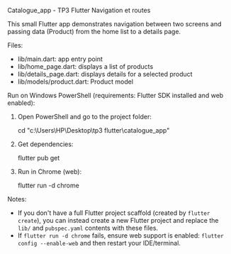 Catalogue_app - TP3 Flutter Navigation et routes

This small Flutter app demonstrates navigation between two screens and passing data (Product) from the home list to a details page.

Files:

- lib/main.dart: app entry point
- lib/home_page.dart: displays a list of products
- lib/details_page.dart: displays details for a selected product
- lib/models/product.dart: Product model

Run on Windows PowerShell (requirements: Flutter SDK installed and web enabled):

1. Open PowerShell and go to the project folder:

   cd "c:\Users\HP\Desktop\tp3 flutter\catalogue_app"

2. Get dependencies:

   flutter pub get

3. Run in Chrome (web):

   flutter run -d chrome

Notes:

- If you don't have a full Flutter project scaffold (created by `flutter create`), you can instead create a new Flutter project and replace the `lib/` and `pubspec.yaml` contents with these files.
- If `flutter run -d chrome` fails, ensure web support is enabled: `flutter config --enable-web` and then restart your IDE/terminal.
